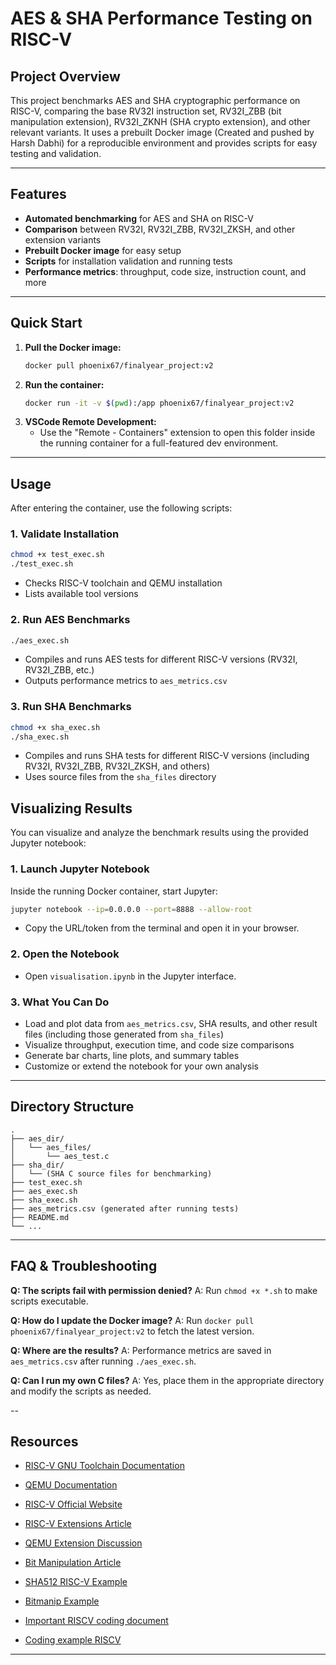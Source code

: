 # AES & SHA Performance Testing on RISC-V

## Project Overview
This project benchmarks AES and SHA cryptographic performance on RISC-V, comparing the base RV32I instruction set, RV32I_ZBB (bit manipulation extension), RV32I_ZKNH (SHA crypto extension), and other relevant variants. It uses a prebuilt Docker image (Created and pushed by Harsh Dabhi) for a reproducible environment and provides scripts for easy testing and validation.

---

## Features
- **Automated benchmarking** for AES and SHA on RISC-V
- **Comparison** between RV32I, RV32I_ZBB, RV32I_ZKSH, and other extension variants
- **Prebuilt Docker image** for easy setup
- **Scripts** for installation validation and running tests
- **Performance metrics**: throughput, code size, instruction count, and more

---

## Quick Start
1. **Pull the Docker image:**
   ```bash
   docker pull phoenix67/finalyear_project:v2
   ```
2. **Run the container:**
   ```bash
   docker run -it -v $(pwd):/app phoenix67/finalyear_project:v2
   ```
3. **VSCode Remote Development:**
   - Use the "Remote - Containers" extension to open this folder inside the running container for a full-featured dev environment.

---

## Usage
After entering the container, use the following scripts:

### 1. Validate Installation
```bash
chmod +x test_exec.sh
./test_exec.sh
```
- Checks RISC-V toolchain and QEMU installation
- Lists available tool versions

### 2. Run AES Benchmarks
```bash
./aes_exec.sh
```
- Compiles and runs AES tests for different RISC-V versions (RV32I, RV32I_ZBB, etc.)
- Outputs performance metrics to `aes_metrics.csv`

### 3. Run SHA Benchmarks
```bash
chmod +x sha_exec.sh
./sha_exec.sh
```
- Compiles and runs SHA tests for different RISC-V versions (including RV32I, RV32I_ZBB, RV32I_ZKSH, and others)
- Uses source files from the `sha_files` directory

## Visualizing Results

You can visualize and analyze the benchmark results using the provided Jupyter notebook:

### 1. Launch Jupyter Notebook
Inside the running Docker container, start Jupyter:
```bash
jupyter notebook --ip=0.0.0.0 --port=8888 --allow-root
```
- Copy the URL/token from the terminal and open it in your browser.

### 2. Open the Notebook
- Open `visualisation.ipynb` in the Jupyter interface.

### 3. What You Can Do
- Load and plot data from `aes_metrics.csv`, SHA results, and other result files (including those generated from `sha_files`)
- Visualize throughput, execution time, and code size comparisons
- Generate bar charts, line plots, and summary tables
- Customize or extend the notebook for your own analysis

---

## Directory Structure
```
.
├── aes_dir/
│   └── aes_files/
│       └── aes_test.c
├── sha_dir/
│   └── (SHA C source files for benchmarking)
├── test_exec.sh
├── aes_exec.sh
├── sha_exec.sh
├── aes_metrics.csv (generated after running tests)
├── README.md
└── ...
```

---

## FAQ & Troubleshooting
**Q: The scripts fail with permission denied?**
A: Run `chmod +x *.sh` to make scripts executable.

**Q: How do I update the Docker image?**
A: Run `docker pull phoenix67/finalyear_project:v2` to fetch the latest version.

**Q: Where are the results?**
A: Performance metrics are saved in `aes_metrics.csv` after running `./aes_exec.sh`.

**Q: Can I run my own C files?**
A: Yes, place them in the appropriate directory and modify the scripts as needed.

--


## Resources
- [RISC-V GNU Toolchain Documentation](https://github.com/riscv/riscv-gnu-toolchain)
- [QEMU Documentation](https://www.qemu.org/)
- [RISC-V Official Website](https://riscv.org/)
- [RISC-V Extensions Article](https://research.redhat.com/blog/article/risc-v-extensions-whats-available-and-how-to-find-it/)
- [QEMU Extension Discussion](https://gitlab.com/qemu-project/qemu/-/issues/2245)
- [Bit Manipulation Article](https://fprox.substack.com/p/risc-v-scalar-bit-manipulation-extensions)
- [SHA512 RISC-V Example](https://github.com/riscv/riscv-crypto/blob/main/benchmarks/sha512/zscrypto_rv32/sha512.c)
- [Bitmanip Example](https://github.com/mjosaarinen/lwaes_isa/blob/master/bitmanip.c)
- [Important RISCV coding document](https://lists.riscv.org/g/dev-partners/attachment/43/0/riscv-crypto-spec-scalar-v0.9.3-DRAFT.pdf#page=40&zoom=100,0,0)

- [Coding example RISCV](https://github.com/lowRISC/opentitan/blob/master/sw/device/lib/crypto/impl/)


---
